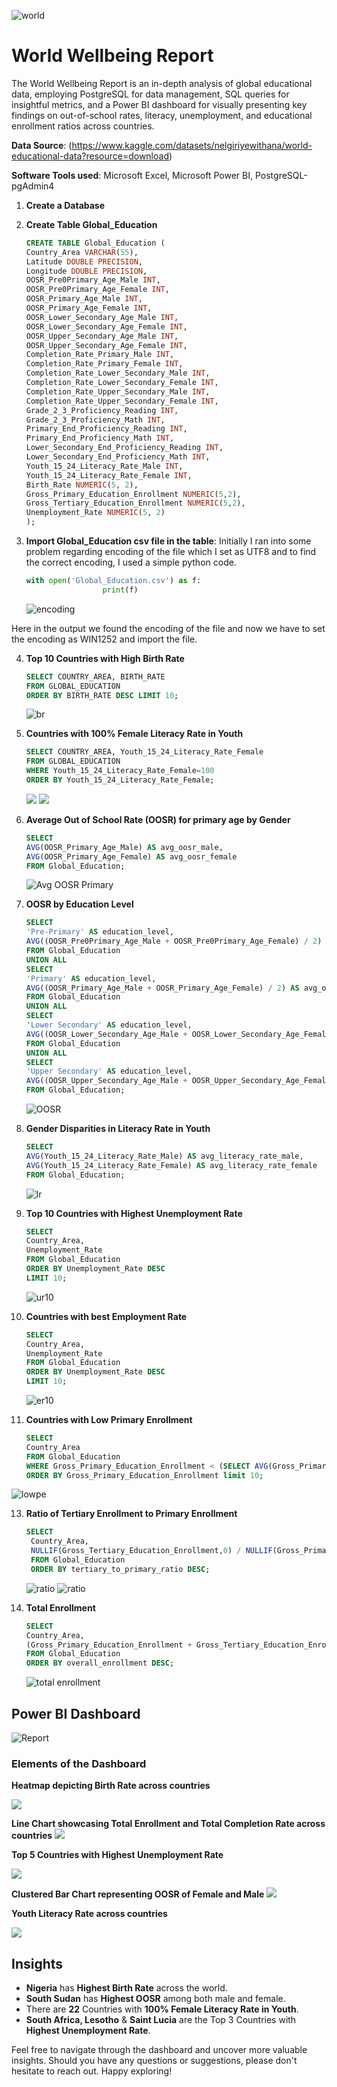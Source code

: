 ![world](https://github.com/Shaishta-Anjum/World-Wellbeing-Report/blob/main/images/krzysztof-hepner-TH7TW20de9s-unsplash%20cropped.jpg?raw=true)
# World Wellbeing Report
The World Wellbeing Report is an in-depth analysis of global educational data, employing PostgreSQL for data management, SQL queries for insightful metrics, and a Power BI dashboard for visually presenting key findings on out-of-school rates, literacy, unemployment, and educational enrollment ratios across countries.

**Data Source**: (https://www.kaggle.com/datasets/nelgiriyewithana/world-educational-data?resource=download)

**Software Tools used**: Microsoft Excel, Microsoft Power BI, PostgreSQL-pgAdmin4

1. **Create a Database**

2. **Create Table Global_Education**
      ```sql
      CREATE TABLE Global_Education (
      Country_Area VARCHAR(55),
      Latitude DOUBLE PRECISION,
      Longitude DOUBLE PRECISION,
      OOSR_Pre0Primary_Age_Male INT,
      OOSR_Pre0Primary_Age_Female INT,
      OOSR_Primary_Age_Male INT,
      OOSR_Primary_Age_Female INT,
      OOSR_Lower_Secondary_Age_Male INT,
      OOSR_Lower_Secondary_Age_Female INT,
      OOSR_Upper_Secondary_Age_Male INT,
      OOSR_Upper_Secondary_Age_Female INT,
      Completion_Rate_Primary_Male INT,
      Completion_Rate_Primary_Female INT,
      Completion_Rate_Lower_Secondary_Male INT,
      Completion_Rate_Lower_Secondary_Female INT,
      Completion_Rate_Upper_Secondary_Male INT,
      Completion_Rate_Upper_Secondary_Female INT,
      Grade_2_3_Proficiency_Reading INT,
      Grade_2_3_Proficiency_Math INT,
      Primary_End_Proficiency_Reading INT,
      Primary_End_Proficiency_Math INT,
      Lower_Secondary_End_Proficiency_Reading INT,
      Lower_Secondary_End_Proficiency_Math INT,
      Youth_15_24_Literacy_Rate_Male INT,
      Youth_15_24_Literacy_Rate_Female INT,
      Birth_Rate NUMERIC(5, 2),
      Gross_Primary_Education_Enrollment NUMERIC(5,2),
      Gross_Tertiary_Education_Enrollment NUMERIC(5,2),
      Unemployment_Rate NUMERIC(5, 2)
      );
      ```
      
3. **Import Global_Education csv file in the table**:
Initially I ran into some problem regarding encoding of the file which I set as UTF8 and to find the correct encoding, I used a simple python code.
      ```python
      with open('Global_Education.csv') as f:
                       print(f)
      ```
      ![encoding](https://github.com/Shaishta-Anjum/World-Wellbeing-Report/blob/main/images/16.png?raw=true)

Here in the output we found the encoding of the file and now we have to set the encoding as WIN1252 and import the file.

4. **Top 10 Countries with High Birth Rate**
      ```sql
      SELECT COUNTRY_AREA, BIRTH_RATE
      FROM GLOBAL_EDUCATION
      ORDER BY BIRTH_RATE DESC LIMIT 10;
      ```
      ![br](https://github.com/Shaishta-Anjum/World-Wellbeing-Report/blob/main/images/17.png?raw=true)

5.  **Countries with 100% Female Literacy Rate in Youth**
      ```sql
      SELECT COUNTRY_AREA, Youth_15_24_Literacy_Rate_Female
      FROM GLOBAL_EDUCATION
      WHERE Youth_15_24_Literacy_Rate_Female=100
      ORDER BY Youth_15_24_Literacy_Rate_Female;
      ```
      ![](https://github.com/Shaishta-Anjum/World-Wellbeing-Report/blob/main/images/19.png?raw=true)
      ![](https://github.com/Shaishta-Anjum/World-Wellbeing-Report/blob/main/images/20.png?raw=true)
      
6. **Average Out of School Rate (OOSR) for primary age by Gender**
      ```sql
      SELECT
      AVG(OOSR_Primary_Age_Male) AS avg_oosr_male,
      AVG(OOSR_Primary_Age_Female) AS avg_oosr_female
      FROM Global_Education;
      ```
      ![Avg OOSR Primary](https://github.com/Shaishta-Anjum/World-Wellbeing-Report/blob/main/images/1.png?raw=true)


7. **OOSR by Education Level**
      ```sql
      SELECT
      'Pre-Primary' AS education_level,
      AVG((OOSR_Pre0Primary_Age_Male + OOSR_Pre0Primary_Age_Female) / 2) AS avg_oosr_combined
      FROM Global_Education
      UNION ALL
      SELECT
      'Primary' AS education_level,
      AVG((OOSR_Primary_Age_Male + OOSR_Primary_Age_Female) / 2) AS avg_oosr_combined
      FROM Global_Education
      UNION ALL
      SELECT
      'Lower Secondary' AS education_level,
      AVG((OOSR_Lower_Secondary_Age_Male + OOSR_Lower_Secondary_Age_Female) / 2) AS avg_oosr_combined
      FROM Global_Education
      UNION ALL
      SELECT
      'Upper Secondary' AS education_level,
      AVG((OOSR_Upper_Secondary_Age_Male + OOSR_Upper_Secondary_Age_Female) / 2) AS avg_oosr_combined
      FROM Global_Education;
      ```
      ![OOSR](https://github.com/Shaishta-Anjum/World-Wellbeing-Report/blob/main/images/6.png?raw=true)

8. **Gender Disparities in Literacy Rate in Youth**
     ```sql
     SELECT
    AVG(Youth_15_24_Literacy_Rate_Male) AS avg_literacy_rate_male,
    AVG(Youth_15_24_Literacy_Rate_Female) AS avg_literacy_rate_female
    FROM Global_Education;
     ```
    ![lr](https://github.com/Shaishta-Anjum/World-Wellbeing-Report/blob/main/images/7.png?raw=true)

9. **Top 10 Countries with Highest Unemployment Rate**
     ```sql
     SELECT
    Country_Area,
    Unemployment_Rate
    FROM Global_Education
    ORDER BY Unemployment_Rate DESC
    LIMIT 10;
     ```
     ![ur10](https://github.com/Shaishta-Anjum/World-Wellbeing-Report/blob/main/images/8.png?raw=true)

10. **Countries with best Employment Rate**
     ```sql
     SELECT
    Country_Area,
    Unemployment_Rate
    FROM Global_Education
    ORDER BY Unemployment_Rate DESC
    LIMIT 10;
     ```
    ![er10](https://github.com/Shaishta-Anjum/World-Wellbeing-Report/blob/main/images/9.png?raw=true)

 11. **Countries with Low Primary Enrollment**
     ```sql
     SELECT
     Country_Area
     FROM Global_Education
     WHERE Gross_Primary_Education_Enrollment < (SELECT AVG(Gross_Primary_Education_Enrollment) FROM Global_Education)
     ORDER BY Gross_Primary_Education_Enrollment limit 10;
     ```  
![lowpe](https://github.com/Shaishta-Anjum/World-Wellbeing-Report/blob/main/images/10.png?raw=true)

13. **Ratio of Tertiary Enrollment to Primary Enrollment**
     ```sql
     SELECT
      Country_Area,
      NULLIF(Gross_Tertiary_Education_Enrollment,0) / NULLIF(Gross_Primary_Education_Enrollment, 0) AS tertiary_to_primary_ratio
      FROM Global_Education
      ORDER BY tertiary_to_primary_ratio DESC;
     ```
    ![ratio](https://github.com/Shaishta-Anjum/World-Wellbeing-Report/blob/main/images/13.png?raw=true)
    ![ratio](https://github.com/Shaishta-Anjum/World-Wellbeing-Report/blob/main/images/12.png?raw=true)

14. **Total Enrollment**
     ```sql
     SELECT
    Country_Area,
    (Gross_Primary_Education_Enrollment + Gross_Tertiary_Education_Enrollment) AS overall_enrollment
    FROM Global_Education
    ORDER BY overall_enrollment DESC;
     ```
    ![total enrollment](https://github.com/Shaishta-Anjum/World-Wellbeing-Report/blob/main/images/14.png?raw=true)

## Power BI Dashboard
![Report](https://github.com/Shaishta-Anjum/World-Wellbeing-Report/blob/main/images/18.png?raw=true)

### Elements of the Dashboard

**Heatmap depicting Birth Rate across countries**

![](https://github.com/Shaishta-Anjum/World-Wellbeing-Report/blob/main/images/21.png?raw=true)

**Line Chart showcasing Total Enrollment and Total Completion Rate across countries**
![](https://github.com/Shaishta-Anjum/World-Wellbeing-Report/blob/main/images/22.png?raw=true)

**Top 5 Countries with Highest Unemployment Rate**

![](https://github.com/Shaishta-Anjum/World-Wellbeing-Report/blob/main/images/24.png?raw=true)

**Clustered Bar Chart representing OOSR of Female and Male**
![](https://github.com/Shaishta-Anjum/World-Wellbeing-Report/blob/main/images/23.png?raw=true)

**Youth Literacy Rate across countries**

![](https://github.com/Shaishta-Anjum/World-Wellbeing-Report/blob/main/images/25.png?raw=true)

## Insights
- **Nigeria** has **Highest Birth Rate** across the world.
- **South Sudan** has **Highest OOSR** among both male and female.
- There are **22** Countries with **100% Female Literacy Rate in Youth**.
- **South Africa, Lesotho** & **Saint Lucia** are the Top 3 Countries with **Highest Unemployment Rate**.
 
Feel free to navigate through the dashboard and uncover more valuable insights. Should you have any questions or suggestions, please don't hesitate to reach out. 
Happy exploring!
